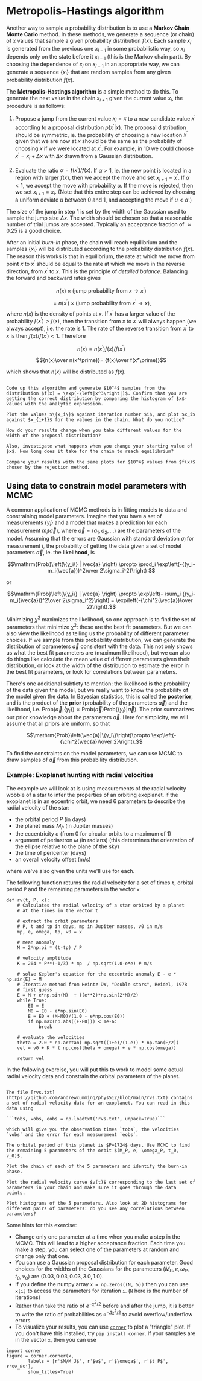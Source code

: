 # Metropolis-Hastings algorithm

Another way to sample a probability distribution is to use a **Markov Chain Monte Carlo** method. In these methods, we generate a sequence (or chain) of $x$ values that sample a given probability distribution $f(x)$. Each sample $x_i$ is generated from the previous one $x_{i-1}$ in some probabilistic way, so $x_i$ depends only on the state before it $x_{i-1}$ (this is the Markov chain part). By choosing the dependence of $x_i$ on $x_{i-1}$ in an appropriate way, we can generate a sequence $\{x_i\}$ that are random samples from any given probability distribution $f(x)$.

The **Metropolis-Hastings algorithm** is a simple method to do this. To generate the next value in  the chain $x_{i+1}$ given the current value $x_i$, the procedure is as follows:

1. Propose a jump from the current value $x_i=x$ to a new candidate value $x^\prime$ according to a proposal distribution $p(x^\prime|x)$. The proposal distribution should be symmetric, ie. the probability of choosing a new  location $x^\prime$ given that we are now at $x$ should be the same as the probability of choosing $x$ if we were located at $x^\prime$. For example, in 1D we could choose $x^\prime = x_i + \Delta x$ with $\Delta x$ drawn from a Gaussian distribution.

2. Evaluate the ratio $\alpha = f(x^\prime)/f(x)$. If $\alpha>1$, ie. the new point is located in a region with larger $f(x)$, then we accept the move and set $x_{i+1} = x^\prime$. If $\alpha<1$, we accept the move with probability $\alpha$. If the move is rejected, then we set $x_{i+1} = x_i$.  (Note that this entire step can be achieved by choosing a uniform deviate $u$ between 0 and 1, and accepting the move if $u<\alpha$.)

The size of the jump in step 1 is set by the width of the Gaussian used to sample the jump size $\Delta x$. The width should be chosen so that a reasonable number of trial jumps are accepted. Typically an acceptance fraction of $\approx 0.25$ is a good choice.

After an initial *burn-in* phase, the chain will reach equilibrium and the samples $\{x_i\}$ will be distributed according to the probability distribution $f(x)$. The reason this works is that in equilibrium, the rate at which we move from point $x$ to $x^\prime$ should be equal to the rate at which we move in the reverse direction, from $x^\prime$ to $x$. This is the principle of *detailed balance*. Balancing the forward and backward rates gives

$$n(x) \times (\mathrm{jump\ probability\ from}\ x\rightarrow x^\prime)$$

$$=
n(x^\prime) \times (\mathrm{jump\ probability\ from}\ x^\prime\rightarrow x),
$$
where $n(x)$ is the density of points at $x$.
If $x^\prime$ has a larger value of the probability $f(x^\prime)>f(x)$, then the transition from $x$ to $x^\prime$ will always happen (we always accept), i.e. the rate is 1. The rate of the reverse transition from $x^\prime$ to $x$ is then $f(x)/f(x^\prime)<1$. Therefore

$$n(x) = n(x^\prime) f(x)/f(x^\prime)$$

$${n(x)\over n(x^\prime)}= {f(x)\over f(x^\prime)}$$

which shows that $n(x)$ will be distributed as $f(x)$.



```{admonition} Exercise: Sampling $\exp(-|x^3|)$ with Metropolis-Hastings

Code up this algorithm and generate $10^4$ samples from the distribution $f(x) = \exp(-\left|x^3\right|)$. Confirm that you are getting the correct distribution by comparing the histogram of $x$-values with the analytic expression.

Plot the values $\{x_i\}$ against iteration number $i$, and plot $x_i$ against $x_{i+1}$ for the values in the chain. What do you notice?

How do your results change when you take different values for the width of the proposal distribution?

Also, investigate what happens when you change your starting value of $x$. How long does it take for the chain to reach equilibrium?

Compare your results with the same plots for $10^4$ values from $f(x)$ chosen by the rejection method.
```


## Using data to constrain model parameters with MCMC

A common application of MCMC methods is in fitting models to data and constraining model parameters. Imagine that you have a set of measurements $\{y_i\}$ and a model that makes a prediction for each measurement $m_i(\vec{a})$, where $\vec{a}=(a_1, a_2, ...)$ are the parameters of the model.
Assuming that the errors are Gaussian with standard deviation $\sigma_i$ for measurement $i$, the probability of getting the data given a set of model parameters $\vec{a}$, ie. the **likelihood**, is

$$\mathrm{Prob}\left(\{y_i\} | \vec{a}   \right) \propto  \prod_i \exp\left(-{(y_i-m_i(\vec{a}))^2\over 2\sigma_i^2}\right) $$

or

$$\mathrm{Prob}\left(\{y_i\} | \vec{a}   \right) \propto  \exp\left(-  \sum_i {(y_i-m_i(\vec{a}))^2\over 2\sigma_i^2}\right) = \exp\left(-{\chi^2(\vec{a})\over 2}\right).$$

Minimizing $\chi^2$ maximizes the likelihood, so one approach is to find the set of parameters that minimize $\chi^2$: these are the best fit parameters. But we can also view the likelihood as telling us the probability of different parameter choices. If we sample from this probability distribution, we can generate the distribution of parameters $\vec{a}$ consistent with the data. This not only shows us what the best fit parameters are (maximum likelihood), but we can also do things like calculate the mean value of different parameters given their distribution, or look at the width of the distribution to estimate the error in the best fit parameters, or look for correlations between parameters. 

There's one additional subtlety to mention: the likelihood is the probability of the data given the model, but we really want to know the probability of the model given the data. 
In Bayesian statistics, this is called the **posterior**, and is the product of the **prior** (probability of the parameters $\vec{a}$) and the likelihood, i.e. $\mathrm{Prob}(\vec{a}|\{y_i\}) \propto \mathrm{Prob}(\vec{a})\mathrm{Prob}\left(\{y_i\} | \vec{a}   \right)$. The prior summarizes our prior knowledge about the parameters $\vec{a}$. Here for simplicity, we will assume that all priors are uniform, so that 

$$\mathrm{Prob}\left(\vec{a}|\{y_i\}\right)\propto  \exp\left(-{\chi^2(\vec{a})\over 2}\right).$$

To find the constraints on the model parameters, we can use MCMC to draw samples of $\vec{a}$ from this probability distribution.


### Example: Exoplanet hunting with radial velocities

The example we will look at is using measurements of the radial velocity wobble of a star to infer the properties of an orbiting exoplanet. if the exoplanet is in an eccentric orbit, we need 6 parameters to describe the radial velocity of the star:

- the orbital period $P$ (in days)
- the planet mass $M_P$ (in Jupiter masses)
- the eccentricity $e$ (from 0 for circular orbits to a maximum of 1)
- argument of periastron $\omega$ (in radians) (this determines the orientation of the ellipse relative to the plane of the sky)
- the time of pericenter (days)
- an overall velocity offset (m/s)

where we've also given the units we'll use for each.

The following function returns the radial velocity for a set of times `t`, orbital period `P` and the remaining parameters in the vector `x`:

```
def rv(t, P, x):
    # Calculates the radial velocity of a star orbited by a planet
    # at the times in the vector t
    
    # extract the orbit parameters
    # P, t and tp in days, mp in Jupiter masses, v0 in m/s  
    mp, e, omega, tp, v0 = x
        
    # mean anomaly
    M = 2*np.pi * (t-tp) / P
    
    # velocity amplitude
    K = 204 * P**(-1/3) * mp  / np.sqrt(1.0-e*e) # m/s
    
    # solve Kepler's equation for the eccentric anomaly E - e * np.sin(E) = M
    # Iterative method from Heintz DW, "Double stars", Reidel, 1978
    # first guess
    E = M + e*np.sin(M)  + ((e**2)*np.sin(2*M)/2)
    while True:
        E0 = E 
        M0 = E0 - e*np.sin(E0)
        E = E0 + (M-M0)/(1.0 - e*np.cos(E0))
        if np.max(np.abs((E-E0))) < 1e-6:
            break
        
    # evaluate the velocities
    theta = 2.0 * np.arctan( np.sqrt((1+e)/(1-e)) * np.tan(E/2))
    vel = v0 + K * ( np.cos(theta + omega) + e * np.cos(omega))
    
    return vel
```

In the following exercise, you will put this to work to model some actual radial velocity data and constrain the orbital parameters of the planet.

```{admonition} Exercise: exoplanet orbit fit

The file [rvs.txt](https://github.com/andrewcumming/phys512/blob/main/rvs.txt) contains a set of radial velocity data for an exoplanet. You can read in this data using 

```tobs, vobs, eobs = np.loadtxt('rvs.txt', unpack=True)```

which will give you the observation times `tobs`, the velocities `vobs` and the error for each measurement `eobs`.

The orbital period of this planet is $P=1724$ days. Use MCMC to find the remaining 5 parameters of the orbit $(M_P, e, \omega_P, t_0, v_0)$. 

Plot the chain of each of the 5 parameters and identify the burn-in phase.

Plot the radial velocity curve $v(t)$ corresponding to the last set of parameters in your chain and make sure it goes through the data points.

Plot histograms of the 5 parameters. Also look at 2D histograms for different pairs of parameters: do you see any correlations between parameters?
```

Some hints for this exercise:

- Change only one parameter at a time when you make a step in the MCMC. This will lead to a higher acceptance fraction. Each time you make a step, you can select one of the parameters at random and change only that one. 
- You can use a Gaussian proposal distribution for each parameter. Good choices for the widths of the Gaussians for the parameters $(M_P, e, \omega_P, t_0, v_0)$ are $(0.03, 0.03, 0.03, 3.0, 1.0)$. 
- If you define the numpy array `x = np.zeros((N, 5))` then you can use `x[i]` to access the parameters for iteration `i`. (`N` here is the number of iterations)
- Rather than take the ratio of $e^{-\chi^2/2}$ before and after the jump, it is better to write the ratio of probabilities as $e^{-\Delta\chi^2/2}$ to avoid overflow/underflow errors.
- To visualize your results, you can use [`corner`](https://corner.readthedocs.io/en/latest/) to plot a "triangle" plot. If you don't have this installed, try `pip install corner`. If your samples are in the vector `x`, then you can use 

```
import corner
figure = corner.corner(x, 
        labels = [r'$M/M_J$', r'$e$', r'$\omega$', r'$t_P$', r'$v_0$'], 
        show_titles=True)
```




